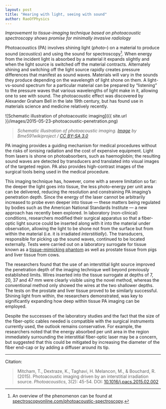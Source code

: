 ```yaml
---
layout: post
title: "Hearing with light, seeing with sound"
author: RaoOfPhysics
---
```


_Improvement to tissue-imaging technique based on photoacoustic spectroscopy shows promise for minimally invasive radiology_

Photoacoustics (PA) involves shining light (*photo–*) on a material to produce sound (*acoustics*) and using the sound for spectroscopy[^1]. When energy from the incident light is absorbed by a material it expands slightly and when the light source is switched off the material contracts. Alternately shining and switching off the light source rapidly creates pressure differences that manifest as sound waves. Materials will vary in the sounds they produce depending on the wavelength of light shone on them. A light-vs-sound spectrum for a particular material can be prepared by “listening” to the pressure waves that various wavelengths of light make in it, allowing one to see with sound. The photoacoustic effect was discovered by Alexander Graham Bell in the late 19th century, but has found use in materials science and medicine relatively recently.

![Schematic illustration of photoacoustic imaging]({{ site.url }}/images/2015-05-23-photoacoustic-penetration.png)

> _Schematic illustration of photoacoustic imaging. [Image](https://commons.wikimedia.org/wiki/File:PASchematics_v2.png) by Bme591wikiproject / [CC BY-SA 3.0](https://creativecommons.org/licenses/by-sa/3.0/)_

PA imaging provides a guiding mechanism for medical procedures without the risks of ionising radiation and the cost of expensive equipment. Light from lasers is shone on photoabsorbers, such as haemoglobin; the resulting sound waves are detected by transducers and translated into visual images of the targeted region. PA also provides high-contrast images of the surgical tools being used in the medical procedure.

This imaging technique has, however, come with a severe limitation so far: the deeper the light goes into tissue, the less photo-energy per unit area can be delivered, reducing the resolution and constraining PA imaging’s penetration depth. Since the energy of the laser cannot be arbitrarily increased to probe even deeper into tissue &mdash; these matters being regulated by bodies such as the American National Standards Institute &mdash; a new approach has recently been explored. In laboratory (non-clinical) conditions, researchers modified their surgical apparatus so that a fiber-optic light source could be inserted along with it into the material under observation, allowing the light to be shone not from the surface but from within the material (i.e. it is irradiated *interstitially*). The transducers, responsible for picking up the sound waves, continued to be located externally. Tests were carried out on a laboratory surrogate for tissue known as a [tissue-mimicking phantom](http://www.ncbi.nlm.nih.gov/pmc/articles/PMC3207386/) as well as prostate tissue from pigs and liver tissue from cows.

The researchers found that the use of an interstitial light source improved the penetration depth of the imaging technique well beyond previously established limits. Wires inserted into the tissue surrogate at depths of 7, 20, 37 and 47 mm were clearly visible using the novel method, whereas the conventional method only showed the wires at the two shallower depths. The tests on the prostate and liver tissue proved to be similarly successful. Shining light from within, the researchers demonstrated, was key to significantly expanding how deep within tissue PA imaging can be employed.

Despite the successes of the laboratory studies and the fact that the size of the fiber-optic cables needed is compatible with the surgical instruments currently used, the outlook remains conservative. For example, the researchers noted that the energy absorbed per unit area in the region immediately surrounding the interstitial fiber-optic laser may be a concern, but suggested that this could be mitigated by increasing the diameter of the fiber end-cap or by adding a diffuser around its tip.

---
Citation:

>Mitcham, T., Dextraze, K., Taghavi, H. Melancon, M., & Bouchard, R. (2015). Photoacoustic imaging driven by an interstitial irradiation source. _Photoacoustics_, 3(2): 45-54. DOI: [10.1016/j.pacs.2015.02.002](http://dx.doi.org/10.1016/j.pacs.2015.02.002)

[^1]: An overview of the phenomenon can be found at [spectroscopyonline.com/photoacoustic-spectroscopy](http://www.spectroscopyonline.com/photoacoustic-spectroscopy).
